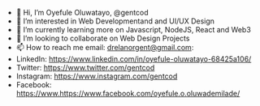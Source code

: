 - 👋 Hi, I’m Oyefule Oluwatayo, @gentcod
- 👀 I’m interested in Web Developmentand and UI/UX Design
- 🌱 I’m currently learning more on Javascript, NodeJS, React and Web3
- 💞️ I’m looking to collaborate on Web Design Projects
- 📫 How to reach me email: drelanorgent@gmail.com:
- LinkedIn: https://www.linkedin.com/in/oyefule-oluwatayo-68425a106/
- Twitter: https://www.twitter.com/gentcod
- Instagram: https://www.instagram.com/gentcod 
- Facebook: https://www.https://www.facebook.com/oyefule.o.oluwademilade/

<!---
gentcod/gentcod is a ✨ special ✨ repository because its `README.md` (this file) appears on your GitHub profile.
You can click the Preview link to take a look at your changes.
--->
